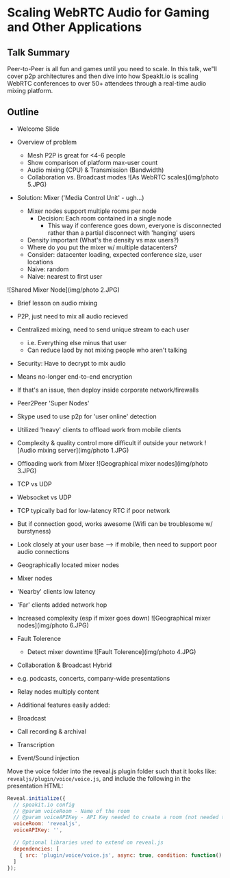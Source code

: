 Scaling WebRTC Audio for Gaming and Other Applications
===========================

Talk Summary
---------
Peer-to-Peer is all fun and games until you need to scale.
In this talk, we"ll cover p2p architectures and then dive into
how SpeakIt.io is scaling WebRTC conferences to over 50+ attendees
through a real-time audio mixing platform.


Outline
--------

* Welcome Slide

* Overview of problem
  * Mesh P2P is great for <4-6 people
  * Show comparison of platform max-user count
  * Audio mixing (CPU) & Transmission (Bandwidth)
  * Collaboration vs. Broadcast modes
![As WebRTC scales](img/photo 5.JPG)

* Solution: Mixer ('Media Control Unit' - ugh...)
  * Mixer nodes support multiple rooms per node
    * Decision: Each room contained in a single node
      * This way if conference goes down, everyone is disconnected
        rather than a partial disconnect with 'hanging' users
  * Density important (What's the density vs max users?)
  * Where do you put the mixer w/ multiple datacenters?
   * Consider: datacenter loading, expected conference size,
     user locations
   * Naive: random
   * Naive: nearest to first user

![Shared Mixer Node](img/photo 2.JPG)

* Brief lesson on audio mixing
 * P2P, just need to mix all audio recieved
 * Centralized mixing, need to send unique stream to each user
   * i.e. Everything else minus that user
   * Can reduce laod by not mixing people who aren't talking
 * Security: Have to decrypt to mix audio
  * Means no-longer end-to-end encryption
  * If that's an issue, then deploy inside corporate network/firewalls

* Peer2Peer 'Super Nodes'
 * Skype used to use p2p for 'user online' detection
 * Utilized 'heavy' clients to offload work from mobile clients
 * Complexity & quality control more difficult if outside your network
![Audio mixing server](img/photo 1.JPG)

* Offloading work from Mixer
 ![Geographical mixer nodes](img/photo 3.JPG)

* TCP vs UDP
 * Websocket vs UDP
 * TCP typically bad for low-latency RTC if poor network
 * But if connection good, works awesome (Wifi can be troublesome w/ burstyness)
 * Look closely at your user base --> if mobile, then need to support
   poor audio connections

* Geographically located mixer nodes
 * Mixer nodes
 * 'Nearby' clients low latency
 * 'Far' clients added network hop
 * Increased complexity (esp if mixer goes down)
![Geographical mixer nodes](img/photo 6.JPG)

* Fault Tolerence
  * Detect mixer downtime
![Fault Tolerence](img/photo 4.JPG)

* Collaboration & Broadcast Hybrid
 * e.g. podcasts, concerts, company-wide presentations
 * Relay nodes multiply content

* Additional features easily added:
 * Broadcast
 * Call recording & archival
 * Transcription
 * Event/Sound injection


Move the voice folder into the reveal.js plugin folder such that it looks like: `revealjs/plugin/voice/voice.js`, and include the following in the presentation HTML:

```javascript
Reveal.initialize({
  // speakit.io config
  // @param voiceRoom - Name of the room
  // @param voiceAPIKey - API Key needed to create a room (not needed to join a room)
  voiceRoom: 'revealjs',
  voiceAPIKey: '',

  // Optional libraries used to extend on reveal.js
  dependencies: [
    { src: 'plugin/voice/voice.js', async: true, condition: function() { return !!document.body.classList; } }
  ]
});
```
